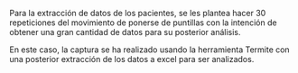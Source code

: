 Para la extracción de datos de los pacientes, se les plantea hacer 30 repeticiones del movimiento de ponerse de puntillas con la intención de obtener una gran cantidad de datos para su posterior análisis.

En este caso, la captura se ha realizado usando la herramienta Termite con una posterior extracción de los datos a excel para ser analizados.
